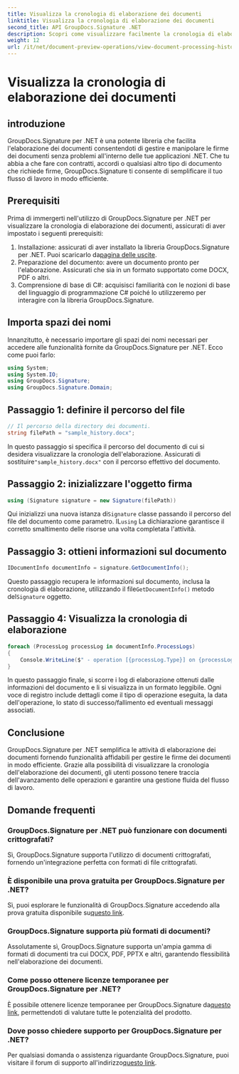 ```yaml
---
title: Visualizza la cronologia di elaborazione dei documenti
linktitle: Visualizza la cronologia di elaborazione dei documenti
second_title: API GroupDocs.Signature .NET
description: Scopri come visualizzare facilmente la cronologia di elaborazione dei documenti utilizzando GroupDocs.Signature per .NET. Segui la nostra guida passo passo per una gestione fluida del flusso di lavoro.
weight: 12
url: /it/net/document-preview-operations/view-document-processing-history/
---
```


# Visualizza la cronologia di elaborazione dei documenti

## introduzione
GroupDocs.Signature per .NET è una potente libreria che facilita l'elaborazione dei documenti consentendoti di gestire e manipolare le firme dei documenti senza problemi all'interno delle tue applicazioni .NET. Che tu abbia a che fare con contratti, accordi o qualsiasi altro tipo di documento che richiede firme, GroupDocs.Signature ti consente di semplificare il tuo flusso di lavoro in modo efficiente.
## Prerequisiti
Prima di immergerti nell'utilizzo di GroupDocs.Signature per .NET per visualizzare la cronologia di elaborazione dei documenti, assicurati di aver impostato i seguenti prerequisiti:
1.  Installazione: assicurati di aver installato la libreria GroupDocs.Signature per .NET. Puoi scaricarlo da[pagina delle uscite](https://releases.groupdocs.com/signature/net/).
2. Preparazione del documento: avere un documento pronto per l'elaborazione. Assicurati che sia in un formato supportato come DOCX, PDF o altri.
3. Comprensione di base di C#: acquisisci familiarità con le nozioni di base del linguaggio di programmazione C# poiché lo utilizzeremo per interagire con la libreria GroupDocs.Signature.

## Importa spazi dei nomi
Innanzitutto, è necessario importare gli spazi dei nomi necessari per accedere alle funzionalità fornite da GroupDocs.Signature per .NET. Ecco come puoi farlo:
```csharp
using System;
using System.IO;
using GroupDocs.Signature;
using GroupDocs.Signature.Domain;
```
## Passaggio 1: definire il percorso del file
```csharp
// Il percorso della directory dei documenti.
string filePath = "sample_history.docx";
```
 In questo passaggio si specifica il percorso del documento di cui si desidera visualizzare la cronologia dell'elaborazione. Assicurati di sostituire`"sample_history.docx"` con il percorso effettivo del documento.
## Passaggio 2: inizializzare l'oggetto firma
```csharp
using (Signature signature = new Signature(filePath))
```
 Qui inizializzi una nuova istanza di`Signature` classe passando il percorso del file del documento come parametro. IL`using` La dichiarazione garantisce il corretto smaltimento delle risorse una volta completata l'attività.
## Passaggio 3: ottieni informazioni sul documento
```csharp
IDocumentInfo documentInfo = signature.GetDocumentInfo();
```
 Questo passaggio recupera le informazioni sul documento, inclusa la cronologia di elaborazione, utilizzando il file`GetDocumentInfo()` metodo del`Signature` oggetto.
## Passaggio 4: Visualizza la cronologia di elaborazione
```csharp
foreach (ProcessLog processLog in documentInfo.ProcessLogs)
{
    Console.WriteLine($" - operation [{processLog.Type}] on {processLog.Date.ToShortDateString()}. Succeeded/Failed {processLog.Succeeded}/{processLog.Failed}. Message: {processLog.Message}");
}
```
In questo passaggio finale, si scorre i log di elaborazione ottenuti dalle informazioni del documento e li si visualizza in un formato leggibile. Ogni voce di registro include dettagli come il tipo di operazione eseguita, la data dell'operazione, lo stato di successo/fallimento ed eventuali messaggi associati.

## Conclusione
GroupDocs.Signature per .NET semplifica le attività di elaborazione dei documenti fornendo funzionalità affidabili per gestire le firme dei documenti in modo efficiente. Grazie alla possibilità di visualizzare la cronologia dell'elaborazione dei documenti, gli utenti possono tenere traccia dell'avanzamento delle operazioni e garantire una gestione fluida del flusso di lavoro.
## Domande frequenti
### GroupDocs.Signature per .NET può funzionare con documenti crittografati?
Sì, GroupDocs.Signature supporta l'utilizzo di documenti crittografati, fornendo un'integrazione perfetta con formati di file crittografati.
### È disponibile una prova gratuita per GroupDocs.Signature per .NET?
 Sì, puoi esplorare le funzionalità di GroupDocs.Signature accedendo alla prova gratuita disponibile su[questo link](https://releases.groupdocs.com/).
### GroupDocs.Signature supporta più formati di documenti?
Assolutamente sì, GroupDocs.Signature supporta un'ampia gamma di formati di documenti tra cui DOCX, PDF, PPTX e altri, garantendo flessibilità nell'elaborazione dei documenti.
### Come posso ottenere licenze temporanee per GroupDocs.Signature per .NET?
 È possibile ottenere licenze temporanee per GroupDocs.Signature da[questo link](https://purchase.groupdocs.com/temporary-license/), permettendoti di valutare tutte le potenzialità del prodotto.
### Dove posso chiedere supporto per GroupDocs.Signature per .NET?
 Per qualsiasi domanda o assistenza riguardante GroupDocs.Signature, puoi visitare il forum di supporto all'indirizzo[questo link](https://forum.groupdocs.com/c/signature/13).